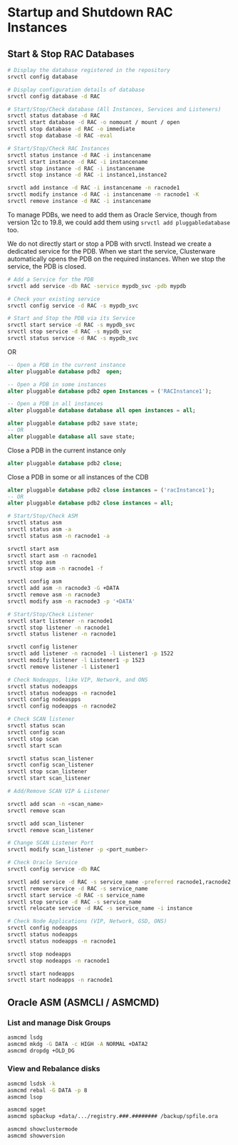 # Startup and Shutdown RAC Instances

## Start & Stop RAC Databases

```sh
# Display the database registered in the repository
srvctl config database

# Display configuration details of database
srvctl config database -d RAC
```

```sh
# Start/Stop/Check database (All Instances, Services and Listeners)
srvctl status database -d RAC
srvctl start database -d RAC -o nomount / mount / open
srvctl stop database -d RAC -o immediate
srvctl stop database -d RAC -eval
```

```sh
# Start/Stop/Check RAC Instances
srvctl status instance -d RAC -i instancename
srvctl start instance -d RAC -i instancename
srvctl stop instance -d RAC -i instancename
srvctl stop instance -d RAC -i instance1,instance2

srvctl add instance -d RAC -i instancename -n racnode1
srvctl modify instance -d RAC -i instancename -n racnode1 -K
srvctl remove instance -d RAC -i instancename
```

To manage PDBs, we need to add them as Oracle Service, though from version 12c to 19.8, we could add them using `srvctl add pluggabledatabase` too.

We do not directly start or stop a PDB with srvctl. Instead we create a dedicated service for the PDB. When we start the service, Clusterware automatically opens the PDB on the required instances. When we stop the service, the PDB is closed.

```sh
# Add a Service for the PDB
srvctl add service -db RAC -service mypdb_svc -pdb mypdb

# Check your existing service
srvctl config service -d RAC -s mypdb_svc

# Start and Stop the PDB via its Service
srvctl start service -d RAC -s mypdb_svc
srvctl stop service -d RAC -s mypdb_svc
srvctl status service -d RAC -s mypdb_svc
```

OR

```sql
-- Open a PDB in the current instance
alter pluggable database pdb2  open;

-- Open a PDB in some instances
alter pluggable database pdb2 open Instances = ('RACInstance1');

-- Open a PDB in all instances
alter pluggable database database all open instances = all;

alter pluggable database pdb2 save state;
-- OR
alter pluggable database all save state;
```

Close a PDB in the current instance only

```sql
alter pluggable database pdb2 close;
```

Close a PDB in some or all instances of the CDB

```sql
alter pluggable database pdb2 close instances = ('racInstance1');
-- OR
alter pluggable database pdb2 close instances = all;
```

```sh
# Start/Stop/Check ASM
srvctl status asm 
srvctl status asm -a
srvctl status asm -n racnode1 -a

srvctl start asm 
srvctl start asm -n racnode1
srvctl stop asm
srvctl stop asm -n racnode1 -f

srvctl config asm
srvctl add asm -n racnode3 -G +DATA
srvctl remove asm -n racnode3
srvctl modify asm -n racnode3 -p '+DATA'
```

```sh
# Start/Stop/Check Listener
srvctl start listener -n racnode1
srvctl stop listener -n racnode1
srvctl status listener -n racnode1

srvctl config listener
srvctl add listener -n racnode1 -l Listener1 -p 1522
srvctl modify listener -l Listener1 -p 1523
srvctl remove listener -l Listener1
```

```sh
# Check Nodeapps, like VIP, Network, and ONS
srvctl status nodeapps
srvctl status nodeapps -n racnode1 
srvctl config nodeaspps
srvctl config nodeapps -n racnode2
```

```sh
# Check SCAN listener
srvctl status scan
srvctl config scan
srvctl stop scan
srvctl start scan

srvctl status scan_listener
srvctl config scan_listener
srvctl stop scan_listener
srvctl start scan_listener

# Add/Remove SCAN VIP & Listener

srvctl add scan -n <scan_name>
srvctl remove scan

srvctl add scan_listener
srvctl remove scan_listener

# Change SCAN Listener Port
srvctl modify scan_listener -p <port_number>
```

```sh
# Check Oracle Service
srvctl config service -db RAC

srvctl add service -d RAC -s service_name -preferred racnode1,racnode2
srvctl remove service -d RAC -s service_name
srvctl start service -d RAC -s service_name
srvctl stop service -d RAC -s service_name
srvctl relocate service -d RAC -s service_name -i instance
```

```sh
# Check Node Applications (VIP, Network, GSD, ONS)
srvctl config nodeapps
srvctl status nodeapps
srvctl status nodeapps -n racnode1

srvctl stop nodeapps
srvctl stop nodeapps -n racnode1

srvctl start nodeapps
srvctl start nodeapps -n racnode1
```

## Oracle ASM (ASMCLI / ASMCMD)

### List and manage Disk Groups

```sh
asmcmd lsdg
asmcmd mkdg -G DATA -c HIGH -A NORMAL +DATA2
asmcmd dropdg +OLD_DG
```

### View and Rebalance disks

```sh
asmcmd lsdsk -k
asmcmd rebal -G DATA -p 8
asmcmd lsop
```

```sh
asmcmd spget
asmcmd spbackup +data/.../registry.###.######## /backup/spfile.ora
```

```sh
asmcmd showclustermode
asmcmd showversion
```

<!-- https://valehagayev.wordpress.com/2016/04/16/useful-oracle-rac-commands/ -->